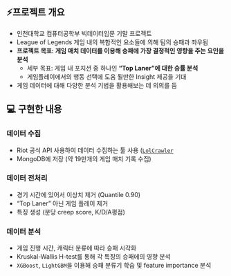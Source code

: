 ## ⚡프로젝트 개요
- 인천대학교 컴퓨터공학부 빅데이터입문 기말 프로젝트
- League of Legends 게임 내의 복합적인 요소들에 의해 팀의 승패과 좌우됨
- **프로젝트 목표: 게임 매치 데이터를 이용해 승패에 가장 결정적인 영향을 주는 요인을 분석**
    - 세부 목표: 게임 내 포지션 중 하나인 **“Top Laner”에 대한 승률 분석**
    - 게임플레이에서의 행동 선택에 도움 될만한 Insight 제공을 기대
- 게임 데이터에 대해 다양한 분석 기법을 활용해보는 데 의의를 둠

## 💻 구현한 내용

### 데이터 수집

- Riot 공식 API 사용하여 데이터 수집하는 툴 사용 ([`LolCrawler`](https://github.com/cm8908/LolCrawler)
- MongoDB에 저장 (약 19만개의 게임 매치 기록 수집)

### 데이터 전처리

- 경기 시간에 있어서 이상치 제거 (Quantile 0.90)
- “Top Laner” 아닌 게임 플레이 제거
- 특징 생성 (분당 creep score, K/D/A평점)

### 데이터 분석

- 게임 진행 시간, 캐릭터 분류에 따라 승패 시각화
- Kruskal-Wallis H-test를 통해 각 특징의 승패에의 영향 분석
- `XGBoost`, `LightGBM`을 이용해 승패 분류기 학습 및 feature importance 분석
